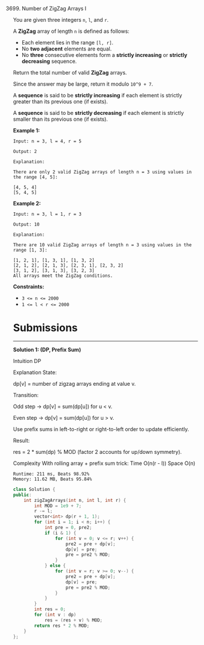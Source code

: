 3699. Number of ZigZag Arrays I

You are given three integers `n`, `l`, and `r`.

A **ZigZag** array of length `n` is defined as follows:

* Each element lies in the range `[l, r]`.
* No **two adjacent** elements are equal.
* No **three** consecutive elements form a **strictly increasing** or **strictly decreasing** sequence.

Return the total number of valid **ZigZag** arrays.

Since the answer may be large, return it modulo `10^9 + 7`.

A **sequence** is said to be **strictly increasing** if each element is strictly greater than its previous one (if exists).

A **sequence** is said to be **strictly decreasing** if each element is strictly smaller than its previous one (if exists).

 

**Example 1:**
```
Input: n = 3, l = 4, r = 5

Output: 2

Explanation:

There are only 2 valid ZigZag arrays of length n = 3 using values in the range [4, 5]:

[4, 5, 4]
[5, 4, 5]
```

**Example 2:**
```
Input: n = 3, l = 1, r = 3

Output: 10

Explanation:

There are 10 valid ZigZag arrays of length n = 3 using values in the range [1, 3]:

[1, 2, 1], [1, 3, 1], [1, 3, 2]
[2, 1, 2], [2, 1, 3], [2, 3, 1], [2, 3, 2]
[3, 1, 2], [3, 1, 3], [3, 2, 3]
All arrays meet the ZigZag conditions.
```
 

**Constraints:**

* `3 <= n <= 2000`
* `1 <= l < r <= 2000`

# Submissions
---
**Solution 1: (DP, Prefix Sum)**

Intuition
DP

Explanation
State:

dp[v] = number of zigzag arrays ending at value v.

Transition:

Odd step → dp[v] = sum(dp[u]) for u < v.

Even step → dp[v] = sum(dp[u]) for u > v.

Use prefix sums in left-to-right or right-to-left order to update efficiently.

Result:

res = 2 * sum(dp) % MOD (factor 2 accounts for up/down symmetry).

Complexity
With rolling array + prefix sum trick:
Time O(n(r - l))
Space O(n)

```
Runtime: 211 ms, Beats 98.92%
Memory: 11.62 MB, Beats 95.84%
```
```c++
class Solution {
public:
    int zigZagArrays(int n, int l, int r) {
        int MOD = 1e9 + 7;
        r -= l;
        vector<int> dp(r + 1, 1);
        for (int i = 1; i < n; i++) {
            int pre = 0, pre2;
            if (i & 1) {
                for (int v = 0; v <= r; v++) {
                    pre2 = pre + dp[v];
                    dp[v] = pre;
                    pre = pre2 % MOD;
                }
            } else {
                for (int v = r; v >= 0; v--) {
                    pre2 = pre + dp[v];
                    dp[v] = pre;
                    pre = pre2 % MOD;
                }
            }
        }
        int res = 0;
        for (int v : dp)
            res = (res + v) % MOD;
        return res * 2 % MOD;
    }
};
```
